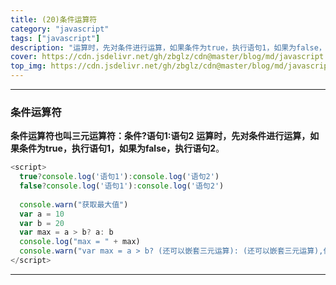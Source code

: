 ```yaml
---
title: (20)条件运算符
category: "javascript"
tags: ["javascript"]
description: "运算时，先对条件进行运算，如果条件为true，执行语句1，如果为false，执行语句2"
cover: https://cdn.jsdelivr.net/gh/zbglz/cdn@master/blog/md/javascript.svg
top_img: https://cdn.jsdelivr.net/gh/zbglz/cdn@master/blog/md/javascript.svg
---
```


***

### 条件运算符


**条件运算符也叫三元运算符：条件?语句1:语句2**
**运算时，先对条件进行运算，如果条件为true，执行语句1，如果为false，执行语句2**。


```js js
<script>
  true?console.log('语句1'):console.log('语句2')
  false?console.log('语句1'):console.log('语句2')
  
  console.warn("获取最大值")
  var a = 10
  var b = 20
  var max = a > b? a: b
  console.log("max = " + max)
  console.warn("var max = a > b? (还可以嵌套三元运算): (还可以嵌套三元运算),但不推荐这么写,不利于阅读。")
</script>
```


***